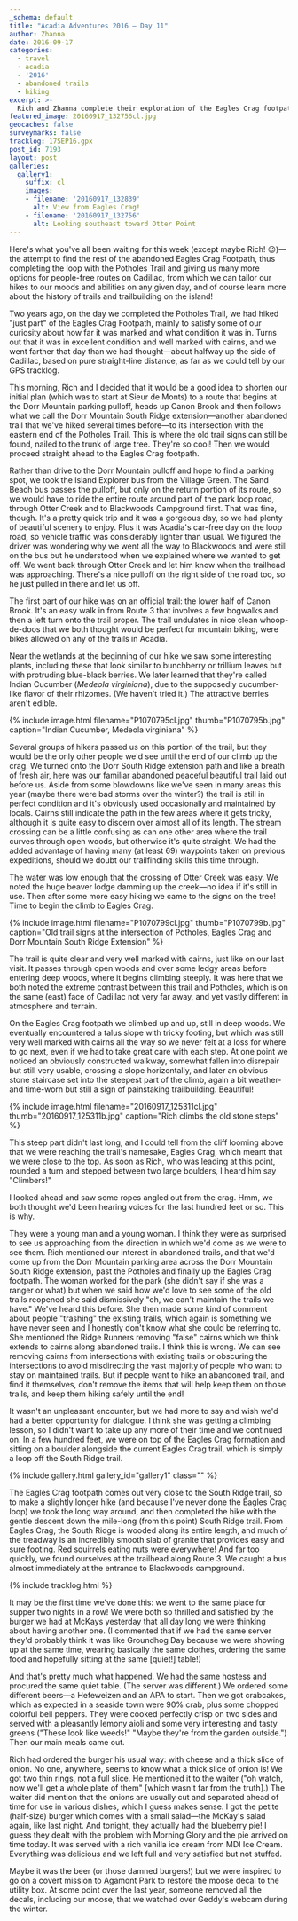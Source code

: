 ```yaml
---
_schema: default
title: "Acadia Adventures 2016 – Day 11"
author: Zhanna
date: 2016-09-17
categories:
  - travel
  - acadia
  - '2016'
  - abandoned trails
  - hiking
excerpt: >-
  Rich and Zhanna complete their exploration of the Eagles Crag footpath and celebrate with burgers (again)!
featured_image: 20160917_132756cl.jpg
geocaches: false
surveymarks: false
tracklog: 17SEP16.gpx
post_id: 7193
layout: post                      
galleries:
  gallery1:
    suffix: cl
    images:
    - filename: '20160917_132839'
      alt: View from Eagles Crag!
    - filename: '20160917_132756'
      alt: Looking southeast toward Otter Point
---
```


Here's what you've all been waiting for this week (except maybe Rich! :wink:)—the attempt to find the rest of the abandoned Eagles Crag Footpath, thus completing the loop with the Potholes Trail and giving us many more options for people-free routes on Cadillac, from which we can tailor our hikes to our moods and abilities on any given day, and of course learn more about the history of trails and trailbuilding on the island! 

<!-- (look for Bar Harbor VIA 16th annual report, which supposedly contains information on the building of Eagles Crag foot path - try to get from historical society https://barharborvia.org/about-us/archives/) -->

Two years ago, on the day we completed the Potholes Trail<!--(Acadia Adventures 2014—Day 13)-->, we had hiked "just part" of the Eagles Crag Footpath, mainly to satisfy some of our curiosity about how far it was marked and what condition it was in. Turns out that it was in excellent condition and well marked with cairns, and we went farther that day than we had thought—about halfway up the side of Cadillac, based on pure straight-line distance, as far as we could tell by our GPS tracklog. 

This morning, Rich and I decided that it would be a good idea to shorten our initial plan (which was to start at Sieur de Monts) to a route that begins at the Dorr Mountain parking pulloff, heads up Canon Brook and then follows what we call the Dorr Mountain South Ridge extension—another abandoned trail that we've hiked several times before—to its intersection with the eastern end of the Potholes Trail. This is where the old trail signs can still be found, nailed to the trunk of large tree. They're so cool! Then we would proceed straight ahead to the Eagles Crag footpath.

Rather than drive to the Dorr Mountain pulloff and hope to find a parking spot, we took the Island Explorer bus from the Village Green. The Sand Beach bus passes the pulloff, but only on the return portion of its route, so we would have to ride the entire route around part of the park loop road, through Otter Creek and to Blackwoods Campground first. That was fine, though. It's a pretty quick trip and it was a gorgeous day, so we had plenty of beautiful scenery to enjoy. Plus it was Acadia's car-free day on the loop road, so vehicle traffic was considerably lighter than usual. We figured the driver was wondering why we went all the way to Blackwoods and were still on the bus but he understood when we explained where we wanted to get off. We went back through Otter Creek and let him know when the trailhead was approaching. There's a nice pulloff on the right side of the road too, so he just pulled in there and let us off.

The first part of our hike was on an official trail: the lower half of Canon Brook. It's an easy walk in from Route 3 that involves a few bogwalks and then a left turn onto the trail proper. The trail undulates in nice clean whoop-de-doos that we both thought would be perfect for mountain biking, were bikes allowed on any of the trails in Acadia.

Near the wetlands at the beginning of our hike we saw some interesting plants, including these that look similar to bunchberry or trillium leaves but with protruding blue-black berries. We later learned that they're called Indian Cucumber (<i>Medeola virginiana</i>), due to the supposedly cucumber-like flavor of their rhizomes. (We haven't tried it.) The attractive berries aren't edible.

{% include image.html filename="P1070795cl.jpg" thumb="P1070795b.jpg" caption="Indian Cucumber, Medeola virginiana" %}

Several groups of hikers passed us on this portion of the trail, but they would be the only other people we'd see until the end of our climb up the crag. We turned onto the Dorr South Ridge extension path and like a breath of fresh air, here was our familiar abandoned peaceful beautiful trail laid out before us. Aside from some blowdowns like we've seen in many areas this year (maybe there were bad storms over the winter?) the trail is still in perfect condition and it's obviously used occasionally and maintained by locals. Cairns still indicate the path in the few areas where it gets tricky, although it is quite easy to discern over almost all of its length. The stream crossing can be a little confusing as can one other area where the trail curves through open woods, but otherwise it's quite straight. We had the added advantage of having many (at least 69) waypoints taken on previous expeditions, should we doubt our trailfinding skills this time through.

The water was low enough that the crossing of Otter Creek was easy. We noted the huge beaver lodge damming up the creek—no idea if it's still in use. Then after some more easy hiking we came to the signs on the tree! Time to begin the climb to Eagles Crag.

{% include image.html filename="P1070799cl.jpg" thumb="P1070799b.jpg" caption="Old trail signs at the intersection of Potholes, Eagles Crag and Dorr Mountain South Ridge Extension" %}

The trail is quite clear and very well marked with cairns, just like on our last visit. It passes through open woods and over some ledgy areas before entering deep woods, where it begins climbing steeply. It was here that we both noted the extreme contrast between this trail and Potholes, which is on the same (east) face of Cadillac not very far away, and yet vastly different in atmosphere and terrain.

On the Eagles Crag footpath we climbed up and up, still in deep woods. We eventually encountered a talus slope with tricky footing, but which was still very well marked with cairns all the way so we never felt at a loss for where to go next, even if we had to take great care with each step. At one point we noticed an obviously constructed walkway, somewhat fallen into disrepair but still very usable, crossing a slope horizontally, and later an obvious stone staircase set into the steepest part of the climb, again a bit weather- and time-worn but still a sign of painstaking trailbuilding. Beautiful! 

{% include image.html filename="20160917_125311cl.jpg" thumb="20160917_125311b.jpg" caption="Rich climbs the old stone steps" %}

This steep part didn't last long, and I could tell from the cliff looming above that we were reaching the trail's namesake, Eagles Crag, which meant that we were close to the top. As soon as Rich, who was leading at this point, rounded a turn and stepped between two large boulders, I heard him say "Climbers!"

I looked ahead and saw some ropes angled out from the crag. Hmm, we both thought we'd been hearing voices for the last hundred feet or so. This is why.

They were a young man and a young woman. I think they were as surprised to see us approaching from the direction in which we'd come as we were to see them. Rich mentioned our interest in abandoned trails, and that we'd come up from the Dorr Mountain parking area across the Dorr Mountain South Ridge extension, past the Potholes and finally up the Eagles Crag footpath. The woman worked for the park (she didn't say if she was a ranger or what) but when we said how we'd love to see some of the old trails reopened she said dismissively "oh, we can't maintain the trails we have." We've heard this before. She then made some kind of comment about people "trashing" the existing trails, which again is something we have never seen and I honestly don't know what she could be referring to. She mentioned the Ridge Runners removing "false" cairns which we think extends to cairns along abandoned trails.  I think this is wrong. We can see removing cairns from intersections with existing trails or obscuring the intersections to avoid misdirecting the vast majority of people who want to stay on maintained trails.  But if people want to hike an abandoned trail, and find it themselves, don't remove the items that will help keep them on those trails, and keep them hiking safely until the end!

It wasn't an unpleasant encounter, but we had more to say and wish we'd had a better opportunity for dialogue. I think she was getting a climbing lesson, so I didn't want to take up any more of their time and we continued on. In a few hundred feet, we were on top of the Eagles Crag formation and sitting on a boulder alongside the current Eagles Crag trail, which is simply a loop off the South Ridge trail. 

{% include gallery.html gallery_id="gallery1" class="" %}

The Eagles Crag footpath comes out very close to the South Ridge trail, so to make a slightly longer hike (and because I've never done the Eagles Crag loop) we took the long way around, and then completed the hike with the gentle descent down the mile-long (from this point) South Ridge trail. From Eagles Crag, the South Ridge is wooded along its entire length, and much of the treadway is an incredibly smooth slab of granite that provides easy and sure footing. Red squirrels eating nuts were everywhere! And far too quickly, we found ourselves at the trailhead along Route 3. We caught a bus almost immediately at the entrance to Blackwoods campground.

{% include tracklog.html %}

It may be the first time we've done this: we went to the same place for supper two nights in a row! We were both so thrilled and satisfied by the burger we had at McKays yesterday that all day long we were thinking about having another one.  (I commented that if we had the same server they'd probably think it was like Groundhog Day because we were showing up at the same time, wearing basically the same clothes, ordering the same food and hopefully sitting at the same [quiet!] table!)

And that's pretty much what happened.  We had the same hostess and procured the same quiet table. (The server was different.) We ordered some different beers—a Hefeweizen and an APA to start. Then we got crabcakes, which as expected in a seaside town were 90% crab, plus some chopped colorful bell peppers. They were cooked perfectly crisp on two sides and served with a pleasantly lemony aioli and some very interesting and tasty greens ("These look like weeds!" "Maybe they're from the garden outside.") Then our main meals came out. 

Rich had ordered the burger his usual way: with cheese and a thick slice of onion. No one, anywhere, seems to know what a thick slice of onion is! We got two thin rings, not a full slice. He mentioned it to the waiter ("oh watch, now we'll get a whole plate of them" [which wasn't far from the truth].) The waiter did mention that the onions are usually cut and separated ahead of time for use in various dishes, which I guess makes sense. I got the petite (half-size) burger which comes with a small salad—the McKay's salad again, like last night. And tonight, they actually had the blueberry pie! I guess they dealt with the problem with Morning Glory and the pie arrived on time today. It was served with a rich vanilla ice cream from MDI Ice Cream. Everything was delicious and we left full and very satisfied but not stuffed.  

Maybe it was the beer (or those damned burgers!) but we were inspired to go on a covert mission to Agamont Park to restore the moose decal to the utility box. At some point over the last year, someone removed all the decals, including our moose, that we watched over Geddy's webcam during the winter.

